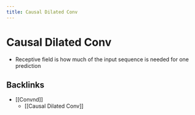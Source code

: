 ```yaml
---
title: Causal Dilated Conv
---
```


# Causal Dilated Conv
- Receptive field is how much of the input sequence is needed for one prediction





## Backlinks
* [[Convnd]]
	* [[Causal Dilated Conv]]

